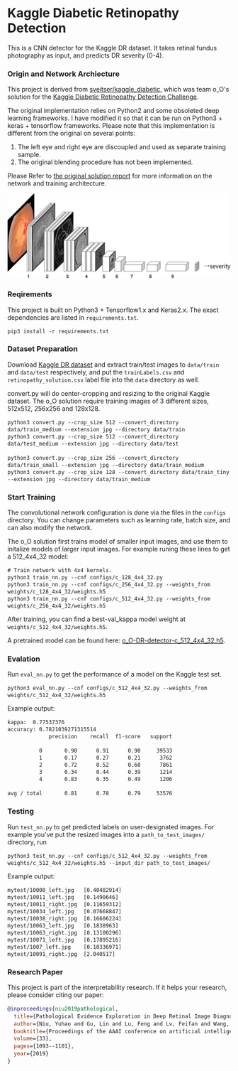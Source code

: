 # Kaggle Diabetic Retinopathy Detection

This is a CNN detector for the Kaggle DR dataset. It takes retinal fundus photography as input,
and predicts DR severity (0-4).


### Origin and Network Archiecture

This project is derived from 
[sveitser/kaggle_diabetic](https://github.com/sveitser/kaggle_diabetic), which 
was team o_O's solution for the [Kaggle Diabetic Retinopathy Detection Challenge](https://www.kaggle.com/c/diabetic-retinopathy-detection).

The original implementation relies on Python2 and some obsoleted deep learning 
frameworks. I have modified it so that it can be run on Python3 + keras + tensorflow
frameworks. Please note that this implementation is different from the original on 
several points:

1. The left eye and right eye are discoupled and used as separate training sample.
2. The original blending procedure has not been implemented.

Please Refer to [the original solution report](doc/original_report.pdf) for
more information on the network and training architecture. 

![Network Architecture](img/architecture.svg)

### Reqirements

This project is built on Python3 + Tensorflow1.x and Keras2.x. The exact dependencies are listed in `requirements.txt`.
```shell script
pip3 install -r requirements.txt
```

### Dataset Preparation

Download [Kaggle DR dataset](https://www.kaggle.com/c/diabetic-retinopathy-detection)
and extract train/test images to `data/train` and `data/test` respectively, and
put the `trainLabels.csv` and `retinopathy_solution.csv` label file into the `data` directory as well.

convert.py will do center-cropping and resizing to the original Kaggle dataset. The o_O
solution require training images of 3 different sizes, 512x512, 256x256 and 128x128.

```shell script
python3 convert.py --crop_size 512 --convert_directory data/train_medium --extension jpg --directory data/train
python3 convert.py --crop_size 512 --convert_directory data/test_medium --extension jpg --directory data/test

python3 convert.py --crop_size 256 --convert_directory data/train_small --extension jpg --directory data/train_medium
python3 convert.py --crop_size 128 --convert_directory data/train_tiny --extension jpg --directory data/train_medium
```

### Start Training

The convolutional network configuration is done via the files in the `configs` directory. You
can change parameters such as learning rate, batch size, and can also modify the network.

The o_O solution first trains model of smaller input images, and use them to initalize
models of larger input images. For example runing these lines to get a 512_4x4_32 model:
```shell script
# Train network with 4x4 kernels.
python3 train_nn.py --cnf configs/c_128_4x4_32.py
python3 train_nn.py --cnf configs/c_256_4x4_32.py --weights_from weights/c_128_4x4_32/weights.h5
python3 train_nn.py --cnf configs/c_512_4x4_32.py --weights_from weights/c_256_4x4_32/weights.h5
```

After training, you can find a best-val_kappa model weight at `weights/c_512_4x4_32/weights.h5`.

A pretrained model can be found here: [
o_O-DR-detector-c_512_4x4_32.h5](https://drive.google.com/open?id=1OI1d3XWM7IyW2igIEq8s-ZyF9vw0vTiw).

### Evalation

Run `eval_nn.py` to get the performance of a model on the Kaggle test set.
```shell script
python3 eval_nn.py --cnf configs/c_512_4x4_32.py --weights_from weights/c_512_4x4_32/weights.h5
```

Example output:
```
kappa:  0.77537376
accuracy: 0.7821039271315514
             precision    recall  f1-score   support

          0       0.90      0.91      0.90     39533
          1       0.17      0.27      0.21      3762
          2       0.72      0.52      0.60      7861
          3       0.34      0.44      0.39      1214
          4       0.83      0.35      0.49      1206

avg / total       0.81      0.78      0.79     53576
```

### Testing

Run `test_nn.py` to get predicted labels on user-designated images. For example you've put the resized images into
a `path_to_test_images/` directory, run
```shell script
python3 test_nn.py --cnf configs/c_512_4x4_32.py --weights_from weights/c_512_4x4_32/weights.h5 --input_dir path_to_test_images/
```

Example output:
```
mytest/10000_left.jpg   [0.40482914]
mytest/10011_left.jpg   [0.1490646]
mytest/10011_right.jpg  [0.11659312]
mytest/10034_left.jpg   [0.07668847]
mytest/10038_right.jpg  [0.16606224]
mytest/10063_left.jpg   [0.1838963]
mytest/10063_right.jpg  [0.13100296]
mytest/10071_left.jpg   [0.17895216]
mytest/1007_left.jpg    [0.10336971]
mytest/10091_right.jpg  [2.040517]
```

### Research Paper

This project is part of the interpretability research. If it helps your research, 
please consider citing our paper:

```bibtex
@inproceedings{niu2019pathological,
  title={Pathological Evidence Exploration in Deep Retinal Image Diagnosis},
  author={Niu, Yuhao and Gu, Lin and Lu, Feng and Lv, Feifan and Wang, Zongji and Sato, Imari and Zhang, Zijian and Xiao, Yangyan and Dai, Xunzhang and Cheng, Tingting},
  booktitle={Proceedings of the AAAI conference on artificial intelligence},
  volume={33},
  pages={1093--1101},
  year={2019}
}
```

